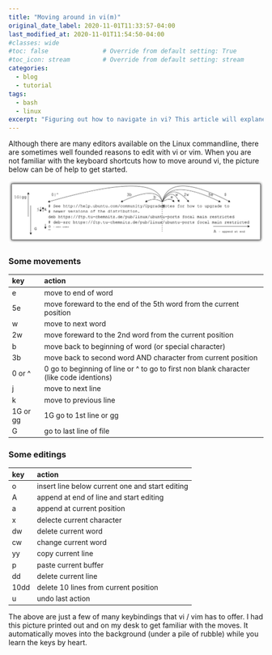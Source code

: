 ```yaml
---
title: "Moving around in vi(m)"
original_date_label: 2020-11-01T11:33:57-04:00
last_modified_at: 2020-11-01T11:54:50-04:00
#classes: wide
#toc: false               # Override from default setting: True
#toc_icon: stream         # Override from default setting: stream
categories:
  - blog
  - tutorial
tags:
  - bash
  - linux
excerpt: "Figuring out how to navigate in vi? This article will explane some need to know moves."
---
```


Although there are many editors available on the Linux commandline, there are sometimes well founded reasons to edit with vi or vim. When you are not familiar with the keyboard shortcuts how to move around vi, the picture below can be of help to get started.

![Basic vi navigation movements](https://raw.githubusercontent.com/CrossCloudGuru/CrossCloudGuru.github.io/master/assets/images/articles/vim-movements-v1.png)


### Some movements

| key | action |
| :--- | :--- |
| e | move to end of word |
| 5e | move foreward to the end of the 5th word from the current position |
| w | move to next word |
| 2w | move foreward to the 2nd word from the current position |
| b | move back to beginning of word (or special character) |
| 3b | move back to second word AND character from current position |
| 0 or ^ | 0 go to beginning of line or ^ to go to first non blank character (like code identions)|
| j | move to next line |
| k | move to previous line |
| 1G or gg | 1G go to 1st line or gg |
| G | go to last line of file |


### Some editings

| key | action |
| :--- | :--- |
| o | insert line below current one and start editing|
| A | append at end of line and start editing |
| a | append at current position |
| x | delecte current character
| dw | delete current word |
| cw | change current word |
| yy | copy current line |
| p | paste current buffer |
| dd | delete current line |
| 10dd | delete 10 lines from current position |
| u | undo last action |


The above are just a few of many keybindings that vi / vim has to offer. I had this picture printed out and on my desk to get familiar with the moves. It automatically moves into the background (under a pile of rubble) while you learn the keys by heart.